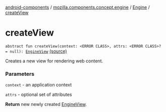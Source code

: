 [android-components](../../index.md) / [mozilla.components.concept.engine](../index.md) / [Engine](index.md) / [createView](./create-view.md)

# createView

`abstract fun createView(context: <ERROR CLASS>, attrs: <ERROR CLASS>? = null): `[`EngineView`](../-engine-view/index.md) [(source)](https://github.com/mozilla-mobile/android-components/blob/master/components/concept/engine/src/main/java/mozilla/components/concept/engine/Engine.kt#L74)

Creates a new view for rendering web content.

### Parameters

`context` - an application context

`attrs` - optional set of attributes

**Return**
new newly created [EngineView](../-engine-view/index.md).


